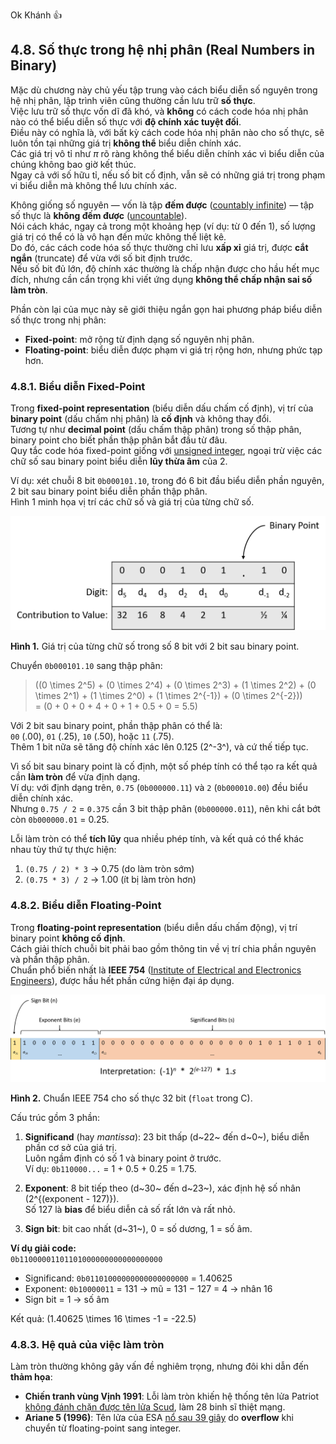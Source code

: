 Ok Khánh 👍  

## 4.8. Số thực trong hệ nhị phân (Real Numbers in Binary)

Mặc dù chương này chủ yếu tập trung vào cách biểu diễn số nguyên trong hệ nhị phân, lập trình viên cũng thường cần lưu trữ **số thực**.  
Việc lưu trữ số thực vốn dĩ đã khó, và **không** có cách code hóa nhị phân nào có thể biểu diễn số thực với **độ chính xác tuyệt đối**.  
Điều này có nghĩa là, với bất kỳ cách code hóa nhị phân nào cho số thực, sẽ luôn tồn tại những giá trị **không thể** biểu diễn chính xác.  
Các giá trị vô tỉ như *π* rõ ràng không thể biểu diễn chính xác vì biểu diễn của chúng không bao giờ kết thúc.  
Ngay cả với số hữu tỉ, nếu số bit cố định, vẫn sẽ có những giá trị trong phạm vi biểu diễn mà không thể lưu chính xác.

Không giống số nguyên — vốn là tập **đếm được** ([countably infinite](https://en.wikipedia.org/wiki/Countable_set)) — tập số thực là **không đếm được** ([uncountable](https://en.wikipedia.org/wiki/Uncountable_set)).  
Nói cách khác, ngay cả trong một khoảng hẹp (ví dụ: từ 0 đến 1), số lượng giá trị có thể có là vô hạn đến mức không thể liệt kê.  
Do đó, các cách code hóa số thực thường chỉ lưu **xấp xỉ** giá trị, được **cắt ngắn** (truncate) để vừa với số bit định trước.  
Nếu số bit đủ lớn, độ chính xác thường là chấp nhận được cho hầu hết mục đích, nhưng cần cẩn trọng khi viết ứng dụng **không thể chấp nhận sai số làm tròn**.

Phần còn lại của mục này sẽ giới thiệu ngắn gọn hai phương pháp biểu diễn số thực trong nhị phân:  
- **Fixed-point**: mở rộng từ định dạng số nguyên nhị phân.  
- **Floating-point**: biểu diễn được phạm vi giá trị rộng hơn, nhưng phức tạp hơn.

### 4.8.1. Biểu diễn Fixed-Point

Trong **fixed-point representation** (biểu diễn dấu chấm cố định), vị trí của **binary point** (dấu chấm nhị phân) là **cố định** và không thay đổi.  
Tương tự như **decimal point** (dấu chấm thập phân) trong số thập phân, binary point cho biết phần thập phân bắt đầu từ đâu.  
Quy tắc code hóa fixed-point giống với [unsigned integer](bases.html#_unsigned_binary_numbers), ngoại trừ việc các chữ số sau binary point biểu diễn **lũy thừa âm** của 2.

Ví dụ: xét chuỗi 8 bit `0b000101.10`, trong đó 6 bit đầu biểu diễn phần nguyên, 2 bit sau binary point biểu diễn phần thập phân.  
Hình 1 minh họa vị trí các chữ số và giá trị của từng chữ số.

![From high-order to low-order, the digits are labeled d5, d4, d3, d2, d1, d0, d-1, d-2. d-1 contributes 0.5, and d-2 contributes 0.25 to the value.](_images/Fixed.png)

**Hình 1.** Giá trị của từng chữ số trong số 8 bit với 2 bit sau binary point.

Chuyển `0b000101.10` sang thập phân:

> \((0 \times 2^5) + (0 \times 2^4) + (0 \times 2^3) + (1 \times 2^2) + (0 \times 2^1) + (1 \times 2^0) + (1 \times 2^{-1}) + (0 \times 2^{-2})\)  
> = \(0 + 0 + 0 + 4 + 0 + 1 + 0.5 + 0 = 5.5\)

Với 2 bit sau binary point, phần thập phân có thể là:  
`00` (.00), `01` (.25), `10` (.50), hoặc `11` (.75).  
Thêm 1 bit nữa sẽ tăng độ chính xác lên 0.125 (2^-3^), và cứ thế tiếp tục.

Vì số bit sau binary point là cố định, một số phép tính có thể tạo ra kết quả cần **làm tròn** để vừa định dạng.  
Ví dụ: với định dạng trên, `0.75` (`0b000000.11`) và `2` (`0b000010.00`) đều biểu diễn chính xác.  
Nhưng `0.75 / 2` = `0.375` cần 3 bit thập phân (`0b000000.011`), nên khi cắt bớt còn `0b000000.01` = 0.25.

Lỗi làm tròn có thể **tích lũy** qua nhiều phép tính, và kết quả có thể khác nhau tùy thứ tự thực hiện:

1. `(0.75 / 2) * 3` → 0.75 (do làm tròn sớm)  
2. `(0.75 * 3) / 2` → 1.00 (ít bị làm tròn hơn)

### 4.8.2. Biểu diễn Floating-Point

Trong **floating-point representation** (biểu diễn dấu chấm động), vị trí binary point **không cố định**.  
Cách giải thích chuỗi bit phải bao gồm thông tin về vị trí chia phần nguyên và phần thập phân.  
Chuẩn phổ biến nhất là **IEEE 754** ([Institute of Electrical and Electronics Engineers](https://en.wikipedia.org/wiki/IEEE_754)), được hầu hết phần cứng hiện đại áp dụng.

![The leftmost digit represents the sign bit. The next eight bits represent the exponent, and the remaining 23 bits represent the significand.](_images/IEEE754.png)

**Hình 2.** Chuẩn IEEE 754 cho số thực 32 bit (`float` trong C).

Cấu trúc gồm 3 phần:

1. **Significand** (hay *mantissa*): 23 bit thấp (d~22~ đến d~0~), biểu diễn phần cơ sở của giá trị.  
   Luôn ngầm định có số 1 và binary point ở trước.  
   Ví dụ: `0b110000...` = 1 + 0.5 + 0.25 = 1.75.

2. **Exponent**: 8 bit tiếp theo (d~30~ đến d~23~), xác định hệ số nhân \(2^{(exponent - 127)}\).  
   Số 127 là **bias** để biểu diễn cả số rất lớn và rất nhỏ.

3. **Sign bit**: bit cao nhất (d~31~), 0 = số dương, 1 = số âm.

**Ví dụ giải code:**  
`0b11000001101101000000000000000000`

- Significand: `0b01101000000000000000000` = 1.40625  
- Exponent: `0b10000011` = 131 → mũ = 131 − 127 = 4 → nhân 16  
- Sign bit = 1 → số âm

Kết quả: \(1.40625 \times 16 \times -1 = -22.5\)

### 4.8.3. Hệ quả của việc làm tròn

Làm tròn thường không gây vấn đề nghiêm trọng, nhưng đôi khi dẫn đến **thảm họa**:

- **Chiến tranh vùng Vịnh 1991**: Lỗi làm tròn khiến hệ thống tên lửa Patriot [không đánh chặn được tên lửa Scud](http://www-users.math.umn.edu/~arnold/disasters/patriot.html), làm 28 binh sĩ thiệt mạng.  
- **Ariane 5 (1996)**: Tên lửa của ESA [nổ sau 39 giây](https://medium.com/@bishr_tabbaa/crash-and-burn-a-short-story-of-ariane-5-flight-501-3a3c50e0e284) do **overflow** khi chuyển từ floating-point sang integer.
